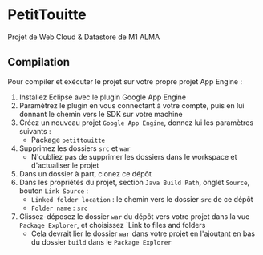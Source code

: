 # PetitTouitte
Projet de Web Cloud &amp; Datastore de M1 ALMA

## Compilation

Pour compiler et exécuter le projet sur votre propre projet App Engine :


1. Installez Eclipse avec le plugin Google App Engine
2. Paramétrez le plugin en vous connectant à votre compte, puis en lui donnant le chemin vers le SDK sur votre machine
3. Créez un nouveau projet `Google App Engine`, donnez lui les paramètres suivants :
    - Package `petittouitte`
4. Supprimez les dossiers `src` et `war`
    - N'oubliez pas de supprimer les dossiers dans le workspace et d'actualiser le projet
5. Dans un dossier à part, clonez ce dépôt
6. Dans les propriétés du projet, section `Java Build Path`, onglet `Source`, bouton `Link Source` :
    - `Linked folder location` : le chemin vers le dossier `src` de ce dépôt
    - `Folder name` : `src`
7. Glissez-déposez le dossier `war` du dépôt vers votre projet dans la vue `Package Explorer`, et choisissez `Link to files and folders
    - Cela devrait lier le dossier `war` dans votre projet en l'ajoutant en bas du dossier `build` dans le `Package Explorer`
